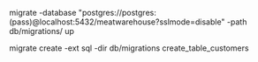 migrate  -database "postgres://postgres:(pass)@localhost:5432/meatwarehouse?sslmode=disable" -path db/migrations/  up

 migrate create -ext sql -dir db/migrations create_table_customers




 